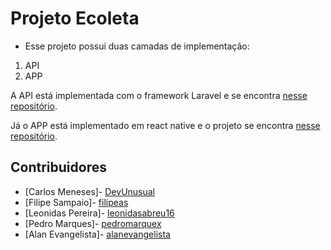 # Projeto Ecoleta 

* Esse projeto possui duas camadas de implementação:
1. API
2. APP

A API está implementada com o framework Laravel e se encontra [nesse repositório](https://github.com/ES2-UFPI/ufpi-ecoleta).

Já o APP está implementado em react native e o projeto se encontra [nesse repositório](https://github.com/ES2-UFPI/ecoleta).

## Contribuidores
* [Carlos Meneses]- [DevUnusual](https://github.com/DevUnusual)
* [Filipe Sampaio]- [filipeas](https://github.com/filipeas)
* [Leonidas Pereira]- [leonidasabreu16](https://github.com/leonidasabreu16)
* [Pedro Marques]- [pedromarquex](https://github.com/pedromarquex)
* [Alan Evangelista]- [alanevangelista](https://github.com/alanevangelista)